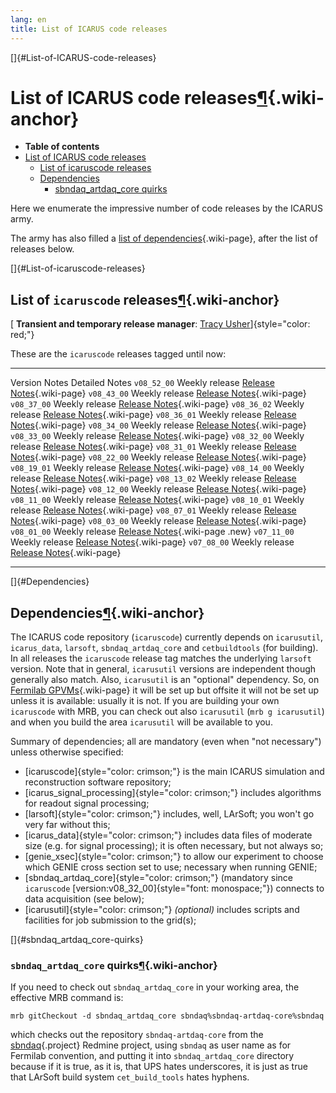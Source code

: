 ```yaml
---
lang: en
title: List of ICARUS code releases
---
```


[]{#List-of-ICARUS-code-releases}

List of ICARUS code releases[¶](#List-of-ICARUS-code-releases){.wiki-anchor}
============================================================================

-   **Table of contents**
-   [List of ICARUS code releases](#List-of-ICARUS-code-releases)
    -   [List of icaruscode releases](#List-of-icaruscode-releases)
    -   [Dependencies](#Dependencies)
        -   [sbndaq\_artdaq\_core quirks](#sbndaq_artdaq_core-quirks)

Here we enumerate the impressive number of code releases by the ICARUS
army.

The army has also filled a [list of
dependencies](#Dependencies){.wiki-page}, after the list of releases
below.

[]{#List-of-icaruscode-releases}

List of `icaruscode` releases[¶](#List-of-icaruscode-releases){.wiki-anchor}
----------------------------------------------------------------------------

[ **Transient and temporary release manager**: [Tracy
Usher](mailto:usher@slac.stanford.edu)]{style="color: red;"}

These are the `icaruscode` releases tagged until now:

  ------------- ---------------- -----------------------------------------------------------
  Version       Notes            Detailed Notes
  `v08_52_00`   Weekly release   [Release Notes](ReleaseNotes085200.html){.wiki-page}
  `v08_43_00`   Weekly release   [Release Notes](ReleaseNotes084300.html){.wiki-page}
  `v08_37_00`   Weekly release   [Release Notes](ReleaseNotes083700.html){.wiki-page}
  `v08_36_02`   Weekly release   [Release Notes](ReleaseNotes083602.html){.wiki-page}
  `v08_36_01`   Weekly release   [Release Notes](ReleaseNotes083601.html){.wiki-page}
  `v08_34_00`   Weekly release   [Release Notes](ReleaseNotes083400.html){.wiki-page}
  `v08_33_00`   Weekly release   [Release Notes](ReleaseNotes083300.html){.wiki-page}
  `v08_32_00`   Weekly release   [Release Notes](ReleaseNotes083200.html){.wiki-page}
  `v08_31_01`   Weekly release   [Release Notes](ReleaseNotes083101.html){.wiki-page}
  `v08_22_00`   Weekly release   [Release Notes](ReleaseNotes0822_00.html){.wiki-page}
  `v08_19_01`   Weekly release   [Release Notes](ReleaseNotes081901.html){.wiki-page}
  `v08_14_00`   Weekly release   [Release Notes](ReleaseNotes081400.html){.wiki-page}
  `v08_13_02`   Weekly release   [Release Notes](ReleaseNotes081302.html){.wiki-page}
  `v08_12_00`   Weekly release   [Release Notes](ReleaseNotes081200.html){.wiki-page}
  `v08_11_00`   Weekly release   [Release Notes](ReleaseNotes081100.html){.wiki-page}
  `v08_10_01`   Weekly release   [Release Notes](ReleaseNotes081001.html){.wiki-page}
  `v08_07_01`   Weekly release   [Release Notes](ReleaseNotes080701.html){.wiki-page}
  `v08_03_00`   Weekly release   [Release Notes](ReleaseNotes080300.html){.wiki-page}
  `v08_01_00`   Weekly release   [Release Notes](ReleaseNotes080100.html){.wiki-page .new}
  `v07_11_00`   Weekly release   [Release Notes](ReleaseNotes071100.html){.wiki-page}
  `v07_08_00`   Weekly release   [Release Notes](ReleaseNotes070800.html){.wiki-page}
  ------------- ---------------- -----------------------------------------------------------

[]{#Dependencies}

Dependencies[¶](#Dependencies){.wiki-anchor}
--------------------------------------------

The ICARUS code repository (`icaruscode`) currently depends on
`icarusutil`, `icarus_data`, `larsoft`, `sbndaq_artdaq_core` and
`cetbuildtools` (for building). In all releases the `icaruscode` release
tag matches the underlying `larsoft` version. Note that in general,
`icarusutil` versions are independent though generally also match. Also,
`icarusutil` is an \"optional\" dependency. So, on [Fermilab
GPVMs](Computing_resources.html#Where-to-work-interactive-nodes-GPVM){.wiki-page}
it will be set up but offsite it will not be set up unless it is
available: usually it is not. If you are building your own `icaruscode`
with MRB, you can check out also `icarusutil` (`mrb g icarusutil`) and
when you build the area `icarusutil` will be available to you.

Summary of dependencies; all are mandatory (even when \"not necessary\")
unless otherwise specified:

-   [icaruscode]{style="color: crimson;"} is the main ICARUS simulation
    and reconstruction software repository;
-   [icarus\_signal\_processing]{style="color: crimson;"} includes
    algorithms for readout signal processing;
-   [larsoft]{style="color: crimson;"} includes, well, LArSoft; you
    won\'t go very far without this;
-   [icarus\_data]{style="color: crimson;"} includes data files of
    moderate size (e.g. for signal processing); it is often necessary,
    but not always so;
-   [genie\_xsec]{style="color: crimson;"} to allow our experiment to
    choose which GENIE cross section set to use; necessary when running
    GENIE;
-   [sbndaq\_artdaq\_core]{style="color: crimson;"} (mandatory since
    `icaruscode` [version:v08\_32\_00]{style="font: monospace;"})
    connects to data acquisition (see below);
-   [icarusutil]{style="color: crimson;"} *(optional)* includes scripts
    and facilities for job submission to the grid(s);

[]{#sbndaq_artdaq_core-quirks}

### `sbndaq_artdaq_core` quirks[¶](#sbndaq_artdaq_core-quirks){.wiki-anchor}

If you need to check out `sbndaq_artdaq_core` in your working area, the
effective MRB command is:

    mrb gitCheckout -d sbndaq_artdaq_core sbndaq%sbndaq-artdaq-core%sbndaq

which checks out the repository `sbndaq-artdaq-core` from the
[sbndaq](/redmine/projects/sbndaq){.project} Redmine project, using
`sbndaq` as user name as for Fermilab convention, and putting it into
`sbndaq_artdaq_core` directory because if it is true, as it is, that UPS
hates underscores, it is just as true that LArSoft build system
`cet_build_tools` hates hyphens.
